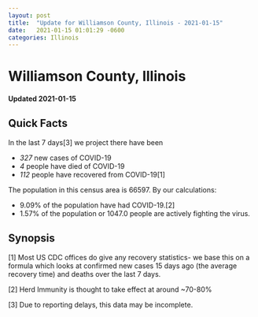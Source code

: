 ```yaml
---
layout: post
title:  "Update for Williamson County, Illinois - 2021-01-15"
date:   2021-01-15 01:01:29 -0600
categories: Illinois
---
```


# Williamson County, Illinois
#### Updated 2021-01-15

## Quick Facts

In the last 7 days[3] we project there have been
- *327* new cases of COVID-19
- *4* people have died of COVID-19
- *112* people have recovered from COVID-19[1]

The population in this census area is 66597. By our calculations:
- 9.09% of the population have had COVID-19.[2]
- 1.57% of the population or 1047.0 people are actively fighting the virus.

## Synopsis




[1] Most US CDC offices do give any recovery statistics- we base this on a formula which looks at confirmed new cases
15 days ago (the average recovery time) and deaths over the last 7 days.

[2] Herd Immunity is thought to take effect at around ~70-80%

[3] Due to reporting delays, this data may be incomplete.
 
    